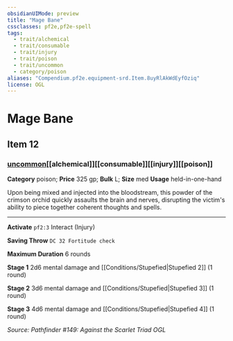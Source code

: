 ```yaml
---
obsidianUIMode: preview
title: "Mage Bane"
cssclasses: pf2e,pf2e-spell
tags:
  - trait/alchemical
  - trait/consumable
  - trait/injury
  - trait/poison
  - trait/uncommon
  - category/poison
aliases: "Compendium.pf2e.equipment-srd.Item.8uyRlAkWdEyfOziq"
license: OGL
---
```

# Mage Bane
## Item 12
### [uncommon](uncommon "Uncommon Rarity Trait")[[alchemical]][[consumable]][[injury]][[poison]]

**Category** poison; 
**Price** 325 gp; 
**Bulk** L; **Size** med
**Usage** held-in-one-hand

Upon being mixed and injected into the bloodstream, this powder of the crimson orchid quickly assaults the brain and nerves, disrupting the victim's ability to piece together coherent thoughts and spells.

* * *

**Activate** `pf2:3` Interact (Injury)

**Saving Throw** `DC 32 Fortitude check`

**Maximum Duration** 6 rounds

**Stage 1** 2d6 mental damage and [[Conditions/Stupefied|Stupefied 2]] (1 round)

**Stage 2** 3d6 mental damage and [[Conditions/Stupefied|Stupefied 3]] (1 round)

**Stage 3** 4d6 mental damage and [[Conditions/Stupefied|Stupefied 4]] (1 round)

*Source: Pathfinder #149: Against the Scarlet Triad*
*OGL*